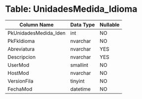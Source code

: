 # Table: UnidadesMedida_Idioma

| Column Name | Data Type | Nullable |
|-------------|-----------|----------|
| PkUnidadesMedida_Iden | int | NO |
| PkFkIdioma | nvarchar | NO |
| Abreviatura | nvarchar | YES |
| Descripcion | nvarchar | YES |
| UserMod | smallint | NO |
| HostMod | nvarchar | NO |
| VersionFila | tinyint | NO |
| FechaMod | datetime | NO |

